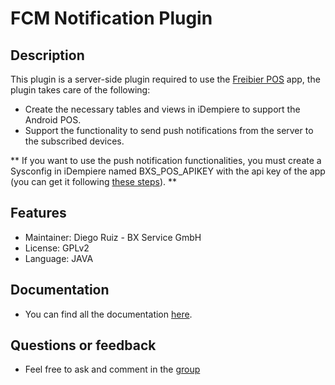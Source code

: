 FCM Notification Plugin
=================

Description
-----------
This plugin is a server-side plugin required to use the [Freibier POS](https://bitbucket.org/tbayen_bxservice/de.bxservice.freibierpos/overview) app, the plugin takes care of the following:

* Create the necessary tables and views in iDempiere to support the Android POS.
* Support the functionality to send push notifications from the server to the subscribed devices.

** If you want to use the push notification functionalities, you must create a Sysconfig in iDempiere named BXS_POS_APIKEY​ with the api key of the app (you   can get it following [these steps](https://developers.google.com/maps/documentation/android-api/start#creating_an_api_project)​).  **

Features
--------
- Maintainer: Diego Ruiz - BX Service GmbH
- License: GPLv2
- Language: JAVA

Documentation
-------------
- You can find all the documentation [here](https://bitbucket.org/tbayen_bxservice/bx-freibier-pos-documentation).

Questions or feedback
-------------
- Feel free to ask and comment in the [group](https://groups.google.com/forum/#!forum/idempiere)